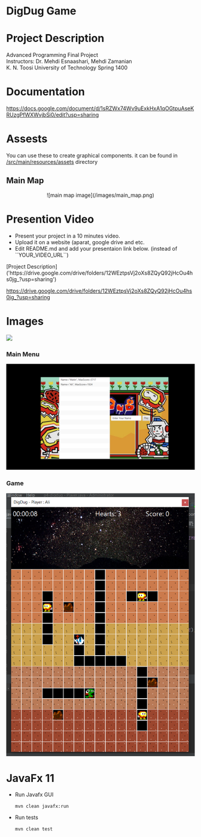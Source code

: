 # DigDug Game

# Project Description
<p> Advanced Programming Final Project <br>
    Instructors: Dr. Mehdi Esnaashari, Mehdi Zamanian <br>
    K. N. Toosi University of Technology Spring 1400 <br>
</p> 

# Documentation
https://docs.google.com/document/d/1sRZWx74Wv9uExkHxA1qOGtpuAseKRUzgPfWXWvjbSi0/edit?usp=sharing

# Assests
You can use these to create graphical components. 
it can be found in [/src/main/resources/assets](https://git.ce.kntu.ac.ir/ap/homeworks/projects/p4-digdug/-/tree/master/src/main/resources/assets) directory

## Main Map 
<div align=center> ![main map image](/images/main_map.png) </div>

# Presention Video
<ul>
    <li> Present your project in a 10 minutes video. </li>
    <li> Upload it on a website (aparat, google drive and etc.</li>
    <li> Edit README.md and add your presentaion link below. (instead of ``YOUR_VIDEO_URL``)</li>
</ul>
[Project Description]('https://drive.google.com/drive/folders/12WEztpsVj2oXs8ZQyQ92jHcOu4hs0jg_?usp=sharing')


https://drive.google.com/drive/folders/12WEztpsVj2oXs8ZQyQ92jHcOu4hs0jg_?usp=sharing

# Images
<img src="./images/main_map.png">

### Main Menu
<img src="./images/Screenshot 2021-07-11 03-47-58.png">

### Game
<img src="./images/Screenshot 2021-07-11 035146.png">


# JavaFx 11
<ul>
<li>
    <p>Run Javafx GUI</p>
    
```
mvn clean javafx:run
```

</li>

<li>
    <p>Run tests</p>
    
```
mvn clean test
```
</li>
